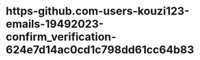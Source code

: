 # https-github.com-users-kouzi123-emails-19492023-confirm_verification-624e7d14ac0cd1c798dd61cc64b83